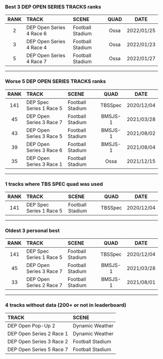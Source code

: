 ### Best 3 DEP OPEN SERIES TRACKS ranks
|RANK|TRACK|SCENE|QUAD|DATE|
|:---:|:---|:---|:---:|:---:|
|2|DEP Open Series 4 Race 6|Football Stadium|Ossa|2022/01/25|
|3|DEP Open Series 4 Race 4|Football Stadium|Ossa|2022/01/23|
|5|DEP Open Series 4 Race 7|Football Stadium|Ossa|2022/01/27|
---
### Worse 5 DEP OPEN SERIES TRACKS ranks
|RANK|TRACK|SCENE|QUAD|DATE|
|:---:|:---|:---|:---:|:---:|
|141|DEP Spec Series 1 Race 5|Football Stadium|TBSSpec|2020/12/04|
|45|DEP Open Series 3 Race 7|Football Stadium|BMSJS-1|2021/03/28|
|43|DEP Open Series 3 Race 5|Football Stadium|BMSJS-1|2021/08/02|
|39|DEP Open Series 3 Race 6|Football Stadium|BMSJS-1|2021/08/04|
|35|DEP Open Series 3 Race 1|Football Stadium|Ossa|2021/12/15|
---
### 1 tracks where TBS SPEC quad was used
|RANK|TRACK|SCENE|QUAD|DATE|
|:---:|:---|:---|:---:|:---:|
|141|DEP Spec Series 1 Race 5|Football Stadium|TBSSpec|2020/12/04|
---
### Oldest 3 personal best
|RANK|TRACK|SCENE|QUAD|DATE|
|:---:|:---|:---|:---:|:---:|
|141|DEP Spec Series 1 Race 5|Football Stadium|TBSSpec|2020/12/04|
|45|DEP Open Series 3 Race 7|Football Stadium|BMSJS-1|2021/03/28|
|33|DEP Open Series 2 Race 7|Football Stadium|BMSJS-1|2021/08/01|
---
### 4 tracks without data (200+ or not in leaderboard)
|TRACK|SCENE|
|:---|:---|
|DEP Open Pop-Up 2|Dynamic Weather|
|DEP Open Series 2 Race 1|Dynamic Weather|
|DEP Open Series 3 Race 2|Football Stadium|
|DEP Open Series 5 Race 7|Football Stadium|
